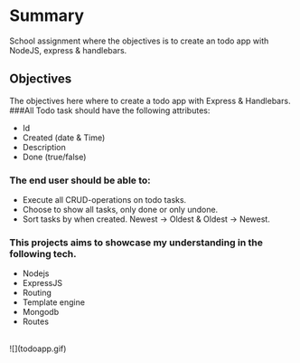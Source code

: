 # Summary
School assignment where the objectives is to create an todo app with NodeJS, express & handlebars.<br>

## Objectives
The objectives here where to create a todo app with Express & Handlebars.<br>
###All Todo task should have the following attributes:<br>
<ul>
  <li>Id</li>
  <li>Created (date & Time)</li>
  <li>Description</li>
  <li>Done (true/false)</li>
</ul>

### The end user should be able to:
<ul>
  <li>Execute all CRUD-operations on todo tasks.</li>
  <li>Choose to show all tasks, only done or only undone.</li>
  <li>Sort tasks by when created. Newest → Oldest & Oldest → Newest.</li>
</ul>

### This projects aims to showcase my understanding in the following tech.
<ul>
  <li>Nodejs</li>
    <li>ExpressJS</li>
    <li>Routing</li>
    <li>Template engine</li>
    <li>Mongodb</li>
    <li>Routes</li>
</ul>

<br>
![](todoapp.gif)
